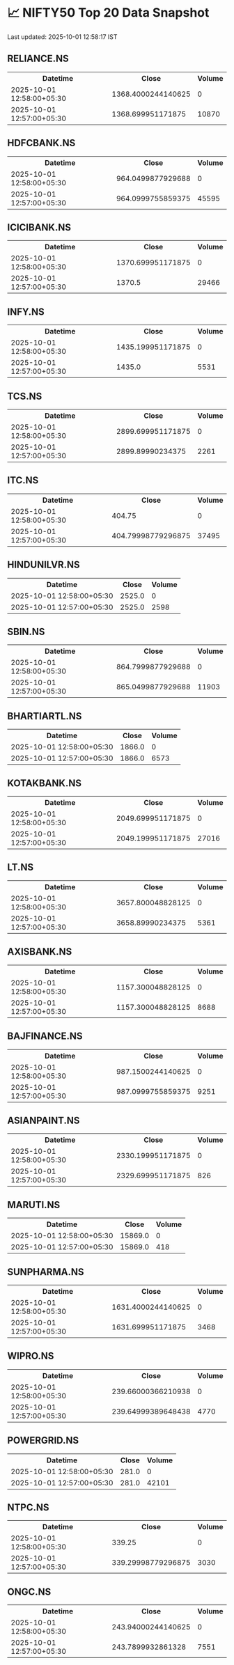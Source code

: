 # 📈 NIFTY50 Top 20 Data Snapshot

Last updated: 2025-10-01 12:58:17 IST

## RELIANCE.NS

<table>
  <tr><th>Datetime</th><th>Close</th><th>Volume</th></tr>
  <tr><td>2025-10-01 12:58:00+05:30</td><td>1368.4000244140625</td><td>0</td></tr>
  <tr><td>2025-10-01 12:57:00+05:30</td><td>1368.699951171875</td><td>10870</td></tr>
</table>

## HDFCBANK.NS

<table>
  <tr><th>Datetime</th><th>Close</th><th>Volume</th></tr>
  <tr><td>2025-10-01 12:58:00+05:30</td><td>964.0499877929688</td><td>0</td></tr>
  <tr><td>2025-10-01 12:57:00+05:30</td><td>964.0999755859375</td><td>45595</td></tr>
</table>

## ICICIBANK.NS

<table>
  <tr><th>Datetime</th><th>Close</th><th>Volume</th></tr>
  <tr><td>2025-10-01 12:58:00+05:30</td><td>1370.699951171875</td><td>0</td></tr>
  <tr><td>2025-10-01 12:57:00+05:30</td><td>1370.5</td><td>29466</td></tr>
</table>

## INFY.NS

<table>
  <tr><th>Datetime</th><th>Close</th><th>Volume</th></tr>
  <tr><td>2025-10-01 12:58:00+05:30</td><td>1435.199951171875</td><td>0</td></tr>
  <tr><td>2025-10-01 12:57:00+05:30</td><td>1435.0</td><td>5531</td></tr>
</table>

## TCS.NS

<table>
  <tr><th>Datetime</th><th>Close</th><th>Volume</th></tr>
  <tr><td>2025-10-01 12:58:00+05:30</td><td>2899.699951171875</td><td>0</td></tr>
  <tr><td>2025-10-01 12:57:00+05:30</td><td>2899.89990234375</td><td>2261</td></tr>
</table>

## ITC.NS

<table>
  <tr><th>Datetime</th><th>Close</th><th>Volume</th></tr>
  <tr><td>2025-10-01 12:58:00+05:30</td><td>404.75</td><td>0</td></tr>
  <tr><td>2025-10-01 12:57:00+05:30</td><td>404.79998779296875</td><td>37495</td></tr>
</table>

## HINDUNILVR.NS

<table>
  <tr><th>Datetime</th><th>Close</th><th>Volume</th></tr>
  <tr><td>2025-10-01 12:58:00+05:30</td><td>2525.0</td><td>0</td></tr>
  <tr><td>2025-10-01 12:57:00+05:30</td><td>2525.0</td><td>2598</td></tr>
</table>

## SBIN.NS

<table>
  <tr><th>Datetime</th><th>Close</th><th>Volume</th></tr>
  <tr><td>2025-10-01 12:58:00+05:30</td><td>864.7999877929688</td><td>0</td></tr>
  <tr><td>2025-10-01 12:57:00+05:30</td><td>865.0499877929688</td><td>11903</td></tr>
</table>

## BHARTIARTL.NS

<table>
  <tr><th>Datetime</th><th>Close</th><th>Volume</th></tr>
  <tr><td>2025-10-01 12:58:00+05:30</td><td>1866.0</td><td>0</td></tr>
  <tr><td>2025-10-01 12:57:00+05:30</td><td>1866.0</td><td>6573</td></tr>
</table>

## KOTAKBANK.NS

<table>
  <tr><th>Datetime</th><th>Close</th><th>Volume</th></tr>
  <tr><td>2025-10-01 12:58:00+05:30</td><td>2049.699951171875</td><td>0</td></tr>
  <tr><td>2025-10-01 12:57:00+05:30</td><td>2049.199951171875</td><td>27016</td></tr>
</table>

## LT.NS

<table>
  <tr><th>Datetime</th><th>Close</th><th>Volume</th></tr>
  <tr><td>2025-10-01 12:58:00+05:30</td><td>3657.800048828125</td><td>0</td></tr>
  <tr><td>2025-10-01 12:57:00+05:30</td><td>3658.89990234375</td><td>5361</td></tr>
</table>

## AXISBANK.NS

<table>
  <tr><th>Datetime</th><th>Close</th><th>Volume</th></tr>
  <tr><td>2025-10-01 12:58:00+05:30</td><td>1157.300048828125</td><td>0</td></tr>
  <tr><td>2025-10-01 12:57:00+05:30</td><td>1157.300048828125</td><td>8688</td></tr>
</table>

## BAJFINANCE.NS

<table>
  <tr><th>Datetime</th><th>Close</th><th>Volume</th></tr>
  <tr><td>2025-10-01 12:58:00+05:30</td><td>987.1500244140625</td><td>0</td></tr>
  <tr><td>2025-10-01 12:57:00+05:30</td><td>987.0999755859375</td><td>9251</td></tr>
</table>

## ASIANPAINT.NS

<table>
  <tr><th>Datetime</th><th>Close</th><th>Volume</th></tr>
  <tr><td>2025-10-01 12:58:00+05:30</td><td>2330.199951171875</td><td>0</td></tr>
  <tr><td>2025-10-01 12:57:00+05:30</td><td>2329.699951171875</td><td>826</td></tr>
</table>

## MARUTI.NS

<table>
  <tr><th>Datetime</th><th>Close</th><th>Volume</th></tr>
  <tr><td>2025-10-01 12:58:00+05:30</td><td>15869.0</td><td>0</td></tr>
  <tr><td>2025-10-01 12:57:00+05:30</td><td>15869.0</td><td>418</td></tr>
</table>

## SUNPHARMA.NS

<table>
  <tr><th>Datetime</th><th>Close</th><th>Volume</th></tr>
  <tr><td>2025-10-01 12:58:00+05:30</td><td>1631.4000244140625</td><td>0</td></tr>
  <tr><td>2025-10-01 12:57:00+05:30</td><td>1631.699951171875</td><td>3468</td></tr>
</table>

## WIPRO.NS

<table>
  <tr><th>Datetime</th><th>Close</th><th>Volume</th></tr>
  <tr><td>2025-10-01 12:58:00+05:30</td><td>239.66000366210938</td><td>0</td></tr>
  <tr><td>2025-10-01 12:57:00+05:30</td><td>239.64999389648438</td><td>4770</td></tr>
</table>

## POWERGRID.NS

<table>
  <tr><th>Datetime</th><th>Close</th><th>Volume</th></tr>
  <tr><td>2025-10-01 12:58:00+05:30</td><td>281.0</td><td>0</td></tr>
  <tr><td>2025-10-01 12:57:00+05:30</td><td>281.0</td><td>42101</td></tr>
</table>

## NTPC.NS

<table>
  <tr><th>Datetime</th><th>Close</th><th>Volume</th></tr>
  <tr><td>2025-10-01 12:58:00+05:30</td><td>339.25</td><td>0</td></tr>
  <tr><td>2025-10-01 12:57:00+05:30</td><td>339.29998779296875</td><td>3030</td></tr>
</table>

## ONGC.NS

<table>
  <tr><th>Datetime</th><th>Close</th><th>Volume</th></tr>
  <tr><td>2025-10-01 12:58:00+05:30</td><td>243.94000244140625</td><td>0</td></tr>
  <tr><td>2025-10-01 12:57:00+05:30</td><td>243.7899932861328</td><td>7551</td></tr>
</table>

